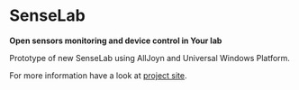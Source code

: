 # SenseLab

**Open sensors monitoring and device control in Your lab**

Prototype of new SenseLab using AllJoyn and Universal Windows Platform.

For more information have a look at [project site](http://ce-ma-s.net/en/projekty/software/senselab/start).
